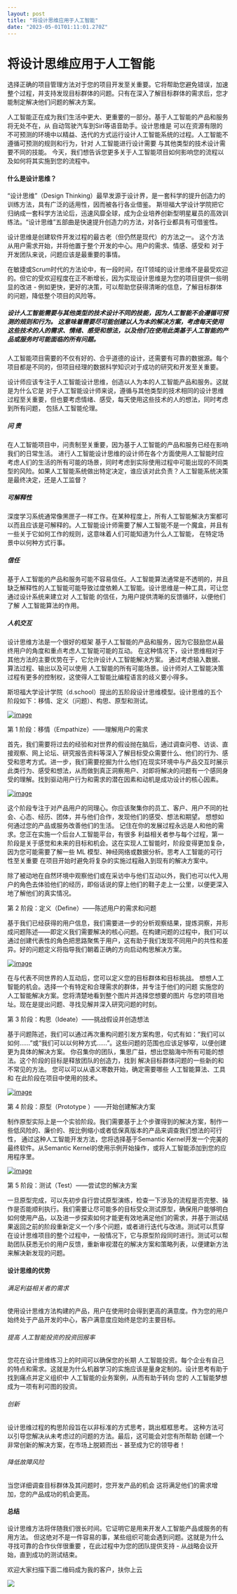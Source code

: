 ```yaml
---
layout: post
title: "将设计思维应用于人工智能"
date: "2023-05-01T01:11:01.270Z"
---
```

将设计思维应用于人工智能
============

选择正确的项目管理方法对于您的项目开发至关重要。它将帮助您避免错误，加速整个过程，并支持发现目标群体的问题。只有在深入了解目标群体的需求后，您才能制定解决他们问题的解决方案。

人工智能正在成为我们生活中更大、更重要的一部分。基于人工智能的产品和服务将无处不在，从 自动驾驶汽车到Siri等语音助手。设计思维是 可以在资源有限的不可预测的环境中以精益、迭代的方式运行设计人工智能系统的过程。人工智能不遵循可预测的规则和行为，针对 人工智能进行设计需要 与其他类型的技术设计需要不同的技能。 今天，我们想告诉您更多关于人工智能项目如何影响您的流程以及如何将其实施到您的流程中。

#### 什么是设计思维？

“设计思维”（Design Thinking）最早发源于设计界，是一套科学的提升创造力的训练方法，具有广泛的适用性，因而被各行各业借鉴。 斯坦福大学设计学院把它归纳成一套科学方法论后，迅速风靡全球，成为企业培养创新型明星雇员的高效训练法。“设计思维”五部曲是快速提升创造力的方法，对各行业都具有可借鉴性。

设计思维是创建软件开发过程的最古老（但仍然是现代）的方法之一。 这个方法从用户需求开始，并将他置于整个开发的中心。用户的需求、情感、感受和 对于开发团队来说，问题应该是最重要的事情。

在敏捷或Scrum时代的方法论中，有一段时间，在IT领域的设计思维不是最受欢迎的。但它的受欢迎程度在正不断增长，因为实现设计思维是为您的项目提供一些明显的改进 - 例如更快，更好的决策，可以帮助您获得清晰的信息，了解目标群体的问题，降低整个项目的风险等。

##### 设计人工智能需要与其他类型的技术设计不同的技能，因为人工智能不会遵循可预测的规则和行为。 这意味着需要尽可能创建以人为本的解决方案，考虑每天使用这些技术的人的需求、情绪、感受和想法，以及他们在使用此类基于人工智能的产品或服务时可能面临的所有问题。

人工智能项目需要的不仅有好的、合乎道德的设计，还需要有可靠的数据源。每个项目都是不同的，但项目经理的数据科学知识对于成功的研究和开发至关重要。

设计师应该专注于人工智能设计思维，创造以人为本的人工智能产品和服务。这就是为什么它是 对于人工智能设计师来说，遵循与其他类型的技术相同的设计思维过程至关重要，但也要考虑情绪、感受，每天使用这些技术的人的想法，同时考虑到所有问题， 包括人工智能伦理。

##### 问 责

在人工智能项目中，问责制至关重要，因为基于人工智能的产品和服务已经在影响我们的日常生活。 进行人工智能设计思维的设计师在各个方面使用人工智能时应考虑人们的生活的所有可能的场景，同时考虑到实际使用过程中可能出现的不同类型的风险。如果人工智能系统做出特定决定，谁应该对此负责？人工智能系统决策是最终决定，还是人工监督？

##### 可解释性

深度学习系统通常像黑匣子一样工作。在某种程度上，所有人工智能解决方案都可以而且应该是可解释的。人工智能设计师需要了解人工智能不是一个魔盒，并且有一些关于它如何工作的规则，这意味着人们可能知道为什么人工智能， 在特定场景中以何种方式行事。

##### 信任

基于人工智能的产品和服务可能不容易信任。人工智能算法通常是不透明的，并且缺乏解释性的人工智能可能导致过度依赖人工智能。设计思维是一种工具，可让您通过设计系统来建立对 人工智能 的信任，为用户提供清晰的反馈循环，以便他们了解 人工智能算法的作用。

##### 人机交互

设计思维方法是一个很好的框架 基于人工智能的产品和服务，因为它鼓励您从最终用户的角度和重点考虑人工智能可能的互动。 在这种情况下，设计思维相对于其他方法的主要优势在于，它允许设计人工智能解决方案。 通过考虑输入数据、算法过程、输出以及可以使用 人工智能的所有可能场景。设计师对人工智能决策过程有更多的控制权，这使得人工智能比编程语言的歧义要小得多。

斯坦福大学设计学院（d.school）提出的五阶段设计思维模型。设计思维的五个阶段如下：移情、定义（问题）、构思、原型和测试。

[![image](https://img2023.cnblogs.com/blog/510/202304/510-20230430150023861-1016047356.png "image")](https://img2023.cnblogs.com/blog/510/202304/510-20230430150023262-680287457.png)

第 1 阶段：移情（Empathize）——理解用户的需求

首先，我们需要将过去的经验和对世界的假设抛在脑后，通过调查问卷、访谈、直接观察、网上论坛、研究报告资料等深入了解目标受众需要什么、他们的行为、感受和思考方式。进一步，我们需要挖掘为什么他们在现实环境中与产品交互时展示此类行为、感受和想法，从而做到真正洞察用户、对即将解决的问题有一个感同身受的理解。找到驱动用户行为和需求的潜在因素和动机是成功设计的核心因素。

[![image](https://img2023.cnblogs.com/blog/510/202304/510-20230430150024910-335837756.png "image")](https://img2023.cnblogs.com/blog/510/202304/510-20230430150024439-537218914.png)

这个阶段专注于对产品用户的同理心。你应该聚集你的员工、客户、用户不同的社会、心态、经历、团体，并与他们合作，发现他们的感受、想法和期望。 想想如何通过您的产品或服务改善他们的生活。 记住在你的发展过程永远是人和他的需求。您正在实施一个后台人工智能平台，有很多 利益相关者参与每个过程，第一阶段是关于感觉和未来的目标和机会。这在实现人工智能时，阶段变得更加复杂，因为您可能需要了解一些 ML 模型、神经网络或数据分析。思考人工智能的可行性至关重要 在项目开始时避免将复杂的实施过程融入到现有的解决方案中。

除了被动地在自然环境中观察他们或在采访中与他们互动以外，我们也可以代入用户的角色去体验他们的经历，即俗话说的穿上他们的鞋子走上一公里，以便更深入地了解他们的真实情况。

第 2 阶段：定义（Define）——陈述用户的需求和问题

基于我们已经获得的用户信息，我们需要进一步的分析观察结果，提炼洞察，并形成问题陈述——即定义我们需要解决的核心问题。在构建问题的过程中，我们可以通过创建代表性的角色把思路聚焦于用户，这有助于我们发现不同用户的共性和差异。好的问题定义将指导我们朝着正确的方向启动构思解决方案。

[![image](https://img2023.cnblogs.com/blog/510/202304/510-20230430150026214-1507294293.png "image")](https://img2023.cnblogs.com/blog/510/202304/510-20230430150025455-2134394944.png)

在与代表不同世界的人互动后，您可以定义您的目标群体和目标挑战。 想想人工智能的机会。选择一个有特定和合理需求的群体，并专注于他们的问题 实施您的人工智能解决方案。您将清楚地看到整个图片并选择您想要的图片 与您的项目地址。现在是提出问题、寻找见解并深入研究问题的时刻。

第 3 阶段：构思（Ideate）——挑战假设并创造想法

基于问题陈述，我们可以通过再次重构问题引发方案构思，句式有如：“我们可以如何……”或“我们可以以何种方式……”。这些问题的范围也应该足够窄，以便创建更为具体的解决方案。­­­­­ 你召集你的团队，集思广益，想出您脑海中所有可能的想法。这个阶段的目标是释放团队的创造力，找到 解决目标群体问题的一些新的和不常见的方法。 您可以可以从语义寒数开始，确定需要哪些 人工智能算法、工具和 在此阶段在项目中使用的技术。

[![image](https://img2023.cnblogs.com/blog/510/202304/510-20230430150842314-437082521.png "image")](https://img2023.cnblogs.com/blog/510/202304/510-20230430150841630-1068309890.png)

第 4 阶段：原型（Prototype ）——开始创建解决方案

制作原型实际上是一个实验阶段。我们需要基于上个步骤得到的解决方案，制作一些低风险的、廉价的、按比例缩小或者低保真版本的产品来调查我们想法的可行性， 通过这种人工智能开发方法，您将选择基于Semantic Kernel开发一个完美的最终软件。从Semantic Kernel的使用示例开始操作，或将人工智能添加到您的应用程序里。

[![image](https://img2023.cnblogs.com/blog/510/202304/510-20230430150843357-165413855.png "image")](https://img2023.cnblogs.com/blog/510/202304/510-20230430150842836-1265765144.png)

第 5 阶段：测试（Test）——尝试您的解决方案

一旦原型完成，可以先初步自行尝试原型演练，检查一下涉及的流程是否完整、操作是否能顺利执行。我们需要让尽可能多的目标受众测试原型，确保用户能够明白如何使用产品，以及进一步探索如何才能更有效地满足他们的需求，并基于测试结果返回之前的阶段重新定义一个/多个问题，或者进行迭代与改进。测试可以贯穿在设计思维项目的整个过程中，一般情况下，它与原型阶段同时进行。测试可以帮助团队获悉无价的用户反馈，重新审视潜在的解决方案和策略列表，以便建新方法来解决新发现的问题。

#### 设计思维的优势

###### 满足利益相关者的需求

使用设计思维方法构建的产品，用户在使用时会得到更高的满意度。作为您的用户 始终处于产品开发的中心，客户满意度应始终是您的主要目标。

###### 提高 人工智能投资的投资回报率

您花在设计思维练习上的时间可以确保您的长期 人工智能投资。每个企业有自己的特点和需求。这就是为什么机器学习的实施应该是量身定制的。设计思考有助于找到痛点并定义组织中 人工智能的业务案例，从而有助于转向 您的 人工智能梦想成为一项有利可图的投资。

###### 创新

设计思维过程的构思阶段旨在以非标准的方式思考，跳出框框思考。 这种方法可以引导您解决从未考虑过的问题的方法。最后，这可能会对您有所帮助 创建一个非常创新的解决方案，在市场上脱颖而出 - 甚至成为它的领导者！

###### 降低故障风险

当您详细调查目标群体及其问题时，您开发产品的机会 这将满足他们的需求增加，您的产品成功的机会更高。

  

#### 总结

设计思维方法将伴随我们很长时间。它证明它是用来开发人工智能产品或服务的有用方法。 但这绝对不是一件容易的事，某些组织可能会遇到问题。这就是为什么寻找可靠的合作伙伴很重要 ，在此过程中为您的团队提供支持 - 从战略会议开始，直到成功的测试结束。

欢迎大家扫描下面二维码成为我的客户，扶你上云

![](https://images.cnblogs.com/cnblogs_com/shanyou/57459/o_220125090408_%E9%82%80%E8%AF%B7%E4%BA%8C%E7%BB%B4%E7%A0%81-258px.jpeg)